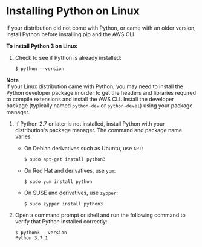 # Installing Python on Linux<a name="install-linux-python"></a>

If your distribution did not come with Python, or came with an older version, install Python before installing pip and the AWS CLI\.

**To install Python 3 on Linux**

1. Check to see if Python is already installed:

   ```
   $ python --version
   ```
**Note**  
If your Linux distribution came with Python, you may need to install the Python developer package in order to get the headers and libraries required to compile extensions and install the AWS CLI\. Install the developer package \(typically named `python-dev` or `python-devel`\) using your package manager\.

1. If Python 2\.7 or later is not installed, install Python with your distribution's package manager\. The command and package name varies:
   + On Debian derivatives such as Ubuntu, use `APT`:

     ```
     $ sudo apt-get install python3
     ```
   + On Red Hat and derivatives, use `yum`:

     ```
     $ sudo yum install python
     ```
   + On SUSE and derivatives, use `zypper`:

     ```
     $ sudo zypper install python3
     ```

1. Open a command prompt or shell and run the following command to verify that Python installed correctly:

   ```
   $ python3 --version
   Python 3.7.1
   ```